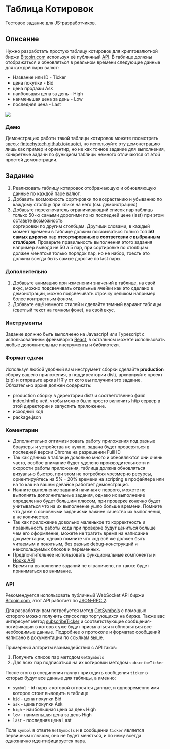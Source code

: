 # Таблица Котировок

Тестовое задание для JS-разработчиков.

## Описание

Нужно разработать простую таблицу котировок для криптовалютной биржи [Bitcoin.com](https://exchange.bitcoin.com/) используя eё публичный [API](https://api.exchange.bitcoin.com/).
В таблице должны отображаться и обновляться в реальном времени следующие данные для каждой пары валют: 
* Название или ID - Ticker
* цена покупки - Bid
* цена продажи Ask
* наибольшая цена за день - High
* наименьшая цена за день - Low
* последняя цена - Last

![](https://fintechytech.github.io/quote/pic.png?1)



### Демо

Демонстрацию работы такой таблицы котировок можете посмотреть здесь: [fintechytech.github.io/quote/](https://fintechytech.github.io/quote/),
но используйте эту демонстрацию лишь как пример и ориентир, но не как точное задание для выполнения, конкретные задачи по функциям таблицы немного отличаются от этой простой демонстрации.



## Задание

1. Реализовать таблицу котировок отображающую и обновляющую данные по каждой паре валют.
2. Добавить возможность сортировки по возрастанию и убыванию по каждому столбцу при клике на него (см. демонстрацию)
3. Добавьте переключатель ограничивающий список пар таблицы только 50-ю самыми дорогими по их последней цене (last) при этом оставьте возможность  
   сортировки по другим столбцам. Другими словами, в каждый момент времени в таблице должны показываться только топ **50 самых
   дорогих** пар **отсортированых в соответсвии с выбранным столбцом**. Проверьте правильность выполнения этого задания например выводя не 50 а 5 пар, при сортировке по столбцам должен менятсья только порядок пар, но не набор, тоесть это должны всегда быть самые дорогие по last пары.

### Дополнительно

1. Добавьте анимацию при изменении значений в таблице, на свой вкус, можно подсвечивать отдельные ячейки как это сделано в демонстрации, можно подсвечивать строчку целиком например более контрастным фоном.
2. Добавьте ещё немного стилей и сделайте темный вариант таблицы (светлый текст на темном фоне), на свой вкус.

### Инструменты

Задание должно быть выполнено на Javascript или Typescript с использовапнием фреймворка [React](https://reactjs.org/), в остальном можете использовать любые дополнительные инструменты и библиотеки.

### Формат сдачи

Используя любой удобный вам инструмент сборки сделайте **production** сборку вашего приложения, в поддиректории dist/, архивируйте проект (zip) и отправьте архив HR'у от кого
вы получили это задание. Обязательно архив должен содержать:

* production сборку в директории dist/ и соответственно файл index.html в ней, чтобы можно было просто включить http сервер в этой директории и запустить приложение.
* исходный код
* package.json

### Коментарии

* Дополнительно оптимизировать работу приложения под разные браузеры и устройства не нужно, задача будет проверяться в последней версии Chrome на разрешении FullHD
* Так как данных в таблице довольно много и обновляются они очень часто, особое внимание будет уделено производительности и скорости работы приложения, таблица должна обновляться визуально быстро, при этом не потребляя чрезмерно ресурсы, ориентируйтесь на 5% - 20% времени на scripting в профайлере или на то как на вашем девайсе работает демонстрация.
* Начните выполнение заданий начиная с первого, можете не выполнять дополнительные задания, однако их выполнение определенно будет большим плюсом, при проверке конечно будет учитываться что на их выполнение ушло больше времени. Помните что даже с основными заданиями важнее качество их выполнения, а не количество.
* Так как приложение довольно маленькое то корректность и правильность работы кода при проверке будут цениться больше чем его оформление, можете не тратить время на написание документации, однако помните что код всё же должен быть читаемым и понятным, без разных debug-конструкций и неиспользуемых блоков и переменных.
* Предпочтительнее использовать функциональные компоненты и [Hooks API](https://reactjs.org/docs/hooks-reference.html)
* Время на выполнение заданий не ограничено, но также будет приниматься во внимание.


### API

Рекомендуется использовать публичный WebSocket API биржи [Bitcoin.com](https://api.exchange.bitcoin.com/), этот API работает по [JSON-RPC 2](https://www.jsonrpc.org/specification).

Для разработки вам потребуется метод [GetSymbols](https://api.exchange.bitcoin.com/#get-symbols) с помощью которого можно получить список пар торгующихся на бирже.
Также вас интересуeт метод [subscribeTicker](https://api.exchange.bitcoin.com/#subscribe-to-ticker) и соответствующие сообщения-нотификации в которых уже будут
присылаться и обновляться все необходимые данные. Подробнее о протоколе и форматах сообщений написано в документации по ссылкам выше.

Примерный алгоритм взаимодействия с API таков:

1. Получить список пар методом `GetSymbols`
2. Для всех пар подписаться на их котировки методом `subscribeTicker`

После этого в соединении начнут приходить сообщения `ticker` в которых будут все данные для таблицы, а именно:

* `symbol` - id пары к которой относятся данные, и одновременно имя которое стоит выводить в таблице
* `bid` - цена покупки Bid
* `ask` - цена покупки Ask
* `high` - наибольщная цена за день High
* `low` - наименьшая цена за день High
* `last` - последняя цена Last

Поле `symbol` в ответе `GetSymbols` и в сообщении `ticker` является первичным ключом, оно не будет меняться, и по нему всегда однозначно идентифицируется пара.
